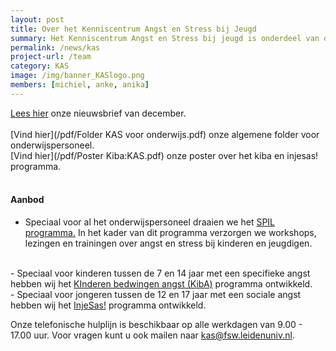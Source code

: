 ```yaml
---
layout: post
title: Over het Kenniscentrum Angst en Stress bij Jeugd
summary: Het Kenniscentrum Angst en Stress bij jeugd is onderdeel van de universiteit Leiden. Ons missie is om stress- en angstklachten bij kinderen zo vroeg mogelijk te herkennen en te verhelpen, door het verbinden van onderzoek, praktijk, zorg en onderwijs. Wij delen informatie over angst & stress bij jeugd op onze website en verzorgen onder meer presentaties en workshops voor scholen en trainingen voor leerlingen. <a href="/team"> Lees verder </a>
permalink: /news/kas
project-url: /team
category: KAS
image: /img/banner_KASlogo.png
members: [michiel, anke, anika]
---
```


[Lees hier](/pdf/KAS-Nieuwsbrief-December-2021.pdf) onze nieuwsbrief van december. 
<br>
<br>
[Vind hier](/pdf/Folder KAS voor onderwijs.pdf) onze algemene folder voor onderwijspersoneel. 
<br>
[Vind hier](/pdf/Poster Kiba:KAS.pdf) onze poster over het kiba en injesas! programma. 
<br>
<br>

#### Aanbod
- Speciaal voor al het onderwijspersoneel draaien we het <a href="/projects/spil"> SPIL programma.</a> In het kader van dit programma verzorgen we workshops, lezingen en trainingen over angst en stress bij kinderen en jeugdigen.
<br>
- Speciaal voor kinderen tussen de 7 en 14 jaar met een specifieke angst hebben wij het <a href="/projects/kiba"> KInderen bedwingen angst (KibA)</a> programma ontwikkeld. 
<br>
- Speciaal voor jongeren tussen de 12 en 17 jaar met een sociale angst hebben wij het <a href="/projects/sas"> InjeSas!</a> programma ontwikkeld.
<br>

Onze telefonische hulplijn is beschikbaar op alle werkdagen van 9.00 - 17.00 uur. Voor vragen kunt u ook mailen naar kas@fsw.leidenuniv.nl.
<br>
<br>





